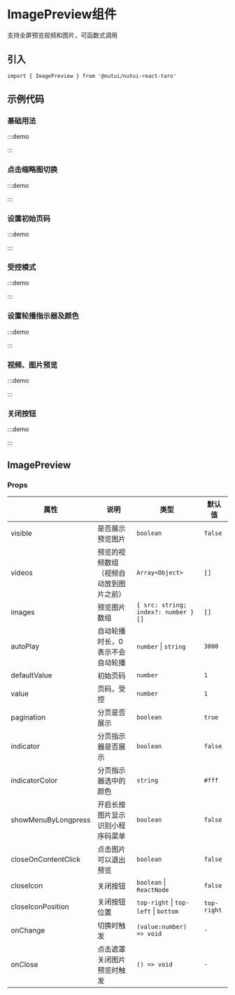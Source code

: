 # ImagePreview组件

支持全屏预览视频和图片，可函数式调用

## 引入

```tsx
import { ImagePreview } from '@nutui/nutui-react-taro'
```

## 示例代码

### 基础用法

:::demo

<CodeBlock src='taro/demo1.tsx'></CodeBlock>

:::

### 点击缩略图切换

:::demo

<CodeBlock src='taro/demo2.tsx'></CodeBlock>

:::

### 设置初始页码

:::demo

<CodeBlock src='taro/demo3.tsx'></CodeBlock>

:::

### 受控模式

:::demo

<CodeBlock src='taro/demo4.tsx'></CodeBlock>

:::

### 设置轮播指示器及颜色

:::demo

<CodeBlock src='taro/demo5.tsx'></CodeBlock>

:::

### 视频、图片预览

:::demo

<CodeBlock src='taro/demo6.tsx'></CodeBlock>

:::

### 关闭按钮

:::demo

<CodeBlock src='taro/demo7.tsx'></CodeBlock>

:::

## ImagePreview

### Props

| 属性 | 说明 | 类型 | 默认值 |
| --- | --- | --- | --- |
| visible | 是否展示预览图片 | `boolean` | `false` |
| videos | 预览的视频数组（视频自动放到图片之前） | `Array<Object>` | `[]` |
| images | 预览图片数组 | `{ src: string; index?: number }[]` | `[]` |
| autoPlay | 自动轮播时长，0表示不会自动轮播 | `number` \| `string` | `3000` |
| defaultValue | 初始页码 | `number` | `1` |
| value | 页码，受控 | `number` | `1` |
| pagination | 分页是否展示 | `boolean` | `true` |
| indicator | 分页指示器是否展示 | `boolean` | `false` |
| indicatorColor | 分页指示器选中的颜色 | `string` | `#fff` |
| showMenuByLongpress | 开启长按图片显示识别小程序码菜单 | `boolean` | `false` |
| closeOnContentClick | 点击图片可以退出预览 | `boolean` | `false` |
| closeIcon | 关闭按钮 | `boolean` \| `ReactNode` | `false` |
| closeIconPosition | 关闭按钮位置 | `top-right` \| `top-left` \| `bottom` | `top-right` |
| onChange | 切换时触发 | `(value:number) => void` | `-` |
| onClose | 点击遮罩关闭图片预览时触发 | `() => void` | `-` |
